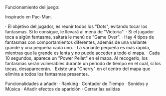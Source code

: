 Funcionamiento del juego:

Inspirado en Pac-Man.

· El objetivo del jugador, es reunir todos los "Dots", evitando tocar los fantasmas. Si lo consigue, le llevará al menú de "Victoria".
· Si el jugador toca a algún fantasma, saltará le menú de "Game Over".
· Hay 4 tipos de fantasmas con comportamientos diferentes, además de una variante grande y una pequeña cada uno.
· La variante pequeña es más rápida, mientras que la grande es lenta y no puede acceder a todo el mapa.
· Cada 10 segundos, aparece un "Power Pellet" en el mapa. Al recogerlo, los fantasmas serán vulnerables durante un periodo de tiempo en el cuál, si los tocas, desaparecerán.
· Existe una "Cherry" en el centro del mapa que elimina a todos los fantasmas presentes.

Funcionalidades a añadir:
· Ranking
· Contador de Tiempo
· Sonidos y Música
· Añadir efectos de aparición
· Cerrar las salidas

